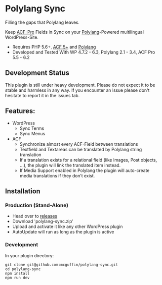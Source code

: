 Polylang Sync
=============

Filling the gaps that Polylang leaves.

Keep [ACF-Pro](https://www.advancedcustomfields.com) Fields in Sync on your
[Polylang](http://polylang.wordpress.com)-Powered multilingual WordPress-Site.

 - Requires PHP 5.6+, [ACF 5+](https://www.advancedcustomfields.com/pro) and [Polylang](http://polylang.wordpress.com)
 - Developed and Tested With WP 4.7.2 - 6.3, Polylang 2.1 - 3.4, ACF Pro 5.5 - 6.2

Development Status
------------------

This plugin is still under heavy development. Please do not expect it to be stable and harmless in any way. If you encounter an Issue please don't hesitate to report it in the issues tab.


Features:
---------
  - WordPress
  	- Sync Terms
  	- Sync Menus
  - ACF
  	- Synchronize almost every ACF-Field between translations
  	- Textfield and Textareas can be translated by Polylang string translation
  	- If a translation exists for a relational field (like Images, Post objects, ...), the plugin will link the translated item instead.
  	- If Media Support enabled in Polylang the plugin will auto-create media translations if they don't exist.


Installation
------------

### Production (Stand-Alone)
 - Head over to [releases](../../releases)
 - Download 'polylang-sync.zip'
 - Upload and activate it like any other WordPress plugin
 - AutoUpdate will run as long as the plugin is active

### Development

In your plugin directory:

```shell
git clone git@github.com:mcguffin/polylang-sync.git
cd polylang-sync
npm install
npm run dev
```
